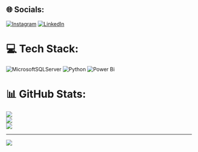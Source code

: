 
## 🌐 Socials:
[![Instagram](https://img.shields.io/badge/Instagram-%23E4405F.svg?logo=Instagram&logoColor=white)](https://instagram.com/@eu.jeanrosa) [![LinkedIn](https://img.shields.io/badge/LinkedIn-%230077B5.svg?logo=linkedin&logoColor=white)](https://linkedin.com/in/www.linkedin.com/in/jeanrosa88) 

# 💻 Tech Stack:
![MicrosoftSQLServer](https://img.shields.io/badge/Microsoft%20SQL%20Server-CC2927?style=plastic&logo=microsoft%20sql%20server&logoColor=white) ![Python](https://img.shields.io/badge/python-3670A0?style=plastic&logo=python&logoColor=ffdd54) ![Power Bi](https://img.shields.io/badge/power_bi-F2C811?style=plastic&logo=powerbi&logoColor=black)
# 📊 GitHub Stats:
![](https://github-readme-stats.vercel.app/api?username=JeanRosa88&theme=radical&hide_border=false&include_all_commits=false&count_private=false)<br/>
![](https://github-readme-streak-stats.herokuapp.com/?user=JeanRosa88&theme=radical&hide_border=false)<br/>
![](https://github-readme-stats.vercel.app/api/top-langs/?username=JeanRosa88&theme=radical&hide_border=false&include_all_commits=false&count_private=false&layout=compact)

---
[![](https://visitcount.itsvg.in/api?id=JeanRosa88&icon=0&color=0)](https://visitcount.itsvg.in)

<!-- Proudly created with GPRM ( https://gprm.itsvg.in ) -->
